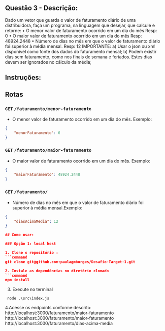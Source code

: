 ## Questão 3 - Descrição:

Dado um vetor que guarda o valor de faturamento diário de uma distribuidora, faça um programa, na linguagem que desejar, que calcule e retorne:
• O menor valor de faturamento ocorrido em um dia do mês
Resp: 0
• O maior valor de faturamento ocorrido em um dia do mês
Resp: 48924.2448
• Número de dias no mês em que o valor de faturamento diário foi superior à média mensal.
Resp: 12
IMPORTANTE:
a) Usar o json ou xml disponível como fonte dos dados do faturamento mensal;
b) Podem existir dias sem faturamento, como nos finais de semana e feriados. Estes dias devem ser ignorados no cálculo da média;

## Instruções:
## Rotas

### `GET` `/faturamento/menor-faturamento `

- O menor valor de faturamento ocorrido em um dia do mês. Exemplo:

```json
{
	"menorFaturamento": 0
}
```

### `GET` `/faturamento/maior-faturamento `

- O maior valor de faturamento ocorrido em um dia do mês. Exemplo:

```json
{
	"maiorFaturamento": 48924.2448
}
```

### `GET` `/faturamento/ `

- Número de dias no mês em que o valor de faturamento diário foi superior à média mensal.Exemplo:

```json
{
	"diasAcimaMedia": 12
}

## Como usar:

### Opção 1: local host

1. Clone o repositório :
```command
git clone git@github.com:paulagmborges/Desafio-Target-1.git

2. Instale as dependências no diretório clonado
```command
npm install
```
3. Execute no terminal 
```command
 node .\src\index.js

```
4.Acesse os endpoints conforme descrito:
http://localhost:3000/faturamento/maior-faturamento
http://localhost:3000/faturamento/maior-faturamento
http://localhost:3000/faturamento/dias-acima-media